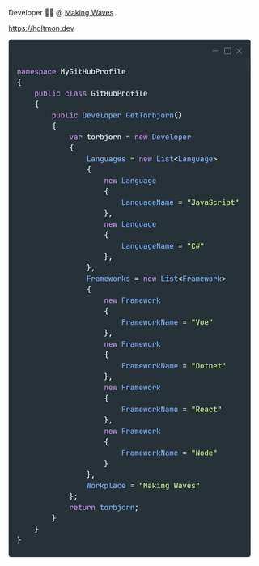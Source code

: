 Developer 👨‍💻 @ [Making Waves](https://www.makingwaves.com/)

https://holtmon.dev

![Silly Github Profile](https://raw.githubusercontent.com/TorbjornHoltmon/TorbjornHoltmon/master/SillyGithubProfileImage.png "Silly Github Profile")

<!--
**TorbjornHoltmon/TorbjornHoltmon** is a ✨ _special_ ✨ repository because its `README.md` (this file) appears on your GitHub profile.

Here are some ideas to get you started:

- 🔭 I’m currently working on ...
- 🌱 I’m currently learning ...
- 👯 I’m looking to collaborate on ...
- 🤔 I’m looking for help with ...
- 💬 Ask me about ...
- 📫 How to reach me: ...
- 😄 Pronouns: ...
- ⚡ Fun fact: ...
-->
